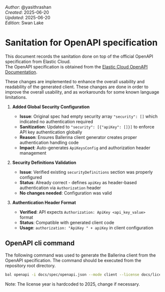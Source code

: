 _Author_:  @yasithrashan \
_Created_: 2025-06-20 \
_Updated_: 2025-06-20 \
_Edition_: Swan Lake

# Sanitation for OpenAPI specification

This document records the sanitation done on top of the official OpenAPI specification from Elastic Cloud.  
The OpenAPI specification is obtained from the [Elastic Cloud OpenAPI Documentation](https://api.elastic-cloud.com/api/v1/api-docs-user/swagger.json).  

These changes are implemented to enhance the overall usability and readability of the generated client.
These changes are done in order to improve the overall usability, and as workarounds for some known language limitations.

1. **Added Global Security Configuration**
   - **Issue**: Original spec had empty security array `"security": []` which indicated no authentication required
   - **Sanitization**: Updated to `"security": [{"apiKey": []}]` to enforce API key authentication globally
   - **Reason**: Ensures Ballerina client generator creates proper authentication handling code
   - **Impact**: Auto-generates `ApiKeysConfig` and authorization header management

2. **Security Definitions Validation**
   - **Issue**: Verified existing `securityDefinitions` section was properly configured
   - **Status**: Already correct - defines `apiKey` as header-based authentication via `Authorization` header
   - **No changes needed**: Configuration was valid

3. **Authentication Header Format**
   - **Verified**: API expects `Authorization: ApiKey <api_key_value>` format
   - **Status**: Compatible with generated client code
   - **Usage**: `authorization: "ApiKey " + apiKey` in client configuration

## OpenAPI cli command

The following command was used to generate the Ballerina client from the OpenAPI specification. The command should be executed from the repository root directory.

```bash
bal openapi -i docs/spec/openapi.json --mode client --license docs/license.txt -o ballerina
```
Note: The license year is hardcoded to 2025, change if necessary.
